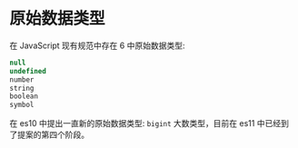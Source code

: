 # 原始数据类型

在 JavaScript 现有规范中存在 6 中原始数据类型:

```js
null
undefined
number
string
boolean
symbol
```

在 es10 中提出一直新的原始数据类型: `bigint` 大数类型，目前在 es11 中已经到了提案的第四个阶段。
